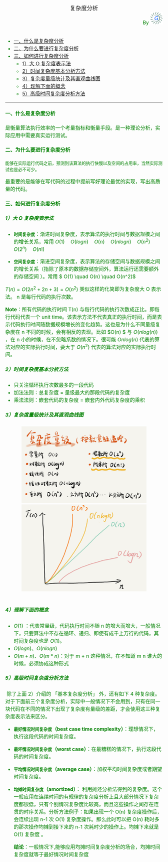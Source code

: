 <!--ts-->

<div align = "center"><font size = 4>复杂度分析</font></div>
<div align = "right">
  <font size = 3 color = green>By  <img</font>
  <img src = "../logo.png" width = "40px"/>   
</div><br>

* [一、什么是复杂度分析](#一什么是复杂度分析)
* [二、为什么要进行复杂度分析](#二为什么要进行复杂度分析)
* [三、如何进行复杂度分析](#三如何进行复杂度分析)
   * [1）大 O 复杂度表示法](#1大-o-复杂度表示法)
   * [2）时间复杂度基本分析方法](#2时间复杂度基本分析方法)
   * [3）复杂度量级统计及其直观曲线图](#3复杂度量级统计及其直观曲线图)
   * [4）理解下面的概念](#4理解下面的概念)
   * [5）高级时间复杂度分析方法](#5高级时间复杂度分析方法)

---



#### 一、什么是复杂度分析

​	是衡量算法执行效率的一个考量指标和衡量手段。是一种理论分析，实际应用中需要真实运行测试。

#### 二、为什么要进行复杂度分析

 	能够在实际运行代码之前，预测到该算法的执行快慢以及空间的占用率，当然实际测试也是必不可少。

最重要的是能够在写代码的过程中提前写好理论最优的实现，写出高质量的代码。

#### 三、如何进行复杂度分析

##### 1）大 O 复杂度表示法

- **`时间复杂度`**：渐进时间复杂度，表示算法的执行时间与数据规模之间的增长关系，常用 $O(1)\quad O(logn) \quad O(n) \quad O(nlogn) \quad O(n^2) \quad O(2^n) \quad O(n!)$

- **`空间复杂度`**：渐进空间复杂度，表示算法的存储空间与数据规模之间的增长关系（指除了原本的数据存储空间外，算法运行还需要额外的存储空间 ）。常用 $ O(1) \quad O(n) \quad O(n^2)$

$T(n) = O(2n^2 + 2n + 3) = O(n^2)$ 类似这样的化简即为复杂度大 O 表示法。 n 是每行代码的执行次数。

**Note**：所有代码的执行时间 T(n) 与每行代码的执行次数成正比。即每行代码代表一个 unit time。该表示方法不代表真正的执行时间，而是表示代码执行时间随数据规模增长的变化趋势。这也是为什么不同量级复杂度在 n 不同的时候，会有相反的表现。比如 $O(n) $ 与 $O(nlog(n))$ ，在 n 小的时候，在不忽略系数的情况下。很可能 $Onlog(n)$ 代表的算法对应的实际执行时间，要大于 $O(n^2)$ 代表的算法对应的实际执行时间。

##### 2）时间复杂度基本分析方法

- 只关注循环执行次数最多的一段代码
- 加法法则：总复杂度 = 量级最大的那段代码的复杂度
- 乘法法则：嵌套代码的复杂度 = 嵌套内外代码复杂度的乘积

##### 3）复杂度量级统计及其直观曲线图

<div align = "center"> 
  <img src = "pics/复杂度/复杂度量级.png" width = "400px"/> 
   <img src = "pics/复杂度/复杂度效果图.png" width = "400px"/>
</div><br>

##### 4）理解下面的概念

- $O(1$) ：代表常量级，代码执行时间不随 n 的增大而增大，一般情况下，只要算法中不存在循环、递归、即使有成千上万行的代码，其时间复杂度也是 $O(1)$。
- $O(logn)$、$O(nlogn)$
- $O(m+n)$、$O(m*n)$：对于 m + n 这种情况，在不知道 m n 谁大的时候，必须协成这种形式

##### 5）高级时间复杂度分析方法

​	除了上面 2）介绍的 「基本复杂度分析」 外，还有如下 4 种复杂度。对于下面前三个复杂度分析，实际中一般情况下不会用到，只有在同一块代码在不同的情况下出现了复杂度有量级的差距，才会使用这三种复杂度表示法来区分。

- **`最好情况时间复杂度`（best case time complexity）**：理想情况下，执行这段代码的时间复杂度。

- **`最坏情况时间复杂度`（worst case）**：在最糟糕的情况下，执行这段代码的时间复杂度。

- **`平均情况时间复杂度`（average case）**：加权平均时间复杂度或者期望时间复杂度。

- **`均摊时间复杂度`（amortized）**： 利用摊还分析法得到的复杂度。这个一般应用在连续时间的有规律的复杂度分析上且大部分情况下复杂度都很低，只有个别情况复杂度比较高，而且这些操作之间存在连贯的时序关系。分析方法例子：如果出现一个 O(n) 复杂度操作后，会连续出现 n-1 次 O(1) 复杂度操作。那么此时可以把 O(n) 耗时多的那次操作均摊到接下来的 n-1 次耗时少的操作上。均摊下来就是 O(1) 复杂度 。

  **结论**：一般情况下,能够应用均摊时间复杂度分析的场合，均摊时间复杂度就等于最好情况时间复杂度

  <!--te-->
